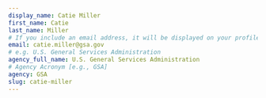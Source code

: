 ```yaml
---
display_name: Catie Miller
first_name: Catie
last_name: Miller
# If you include an email address, it will be displayed on your profile page
email: catie.miller@gsa.gov
# e.g. U.S. General Services Administration
agency_full_name: U.S. General Services Administration
# Agency Acronym [e.g., GSA]
agency: GSA
slug: catie-miller
---
```

